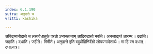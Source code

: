 ```yaml
---
index: 6.1.190
sutra: अनुदाते च
vritti: kashika

---
```

अविद्यमानोदात्ते च लसार्वधातुके परतो ऽभ्यस्तानाम् आदिरुदात्तो भवति। अनजाद्यर्थ आरम्भः। ददाति। जहाति। दधाति। जहीते। मिमीते। अनुदात्ते इति बहुव्रीहिनिर्देशो लोपयणादेशार्थः। मा हि स्म दधात्। दधात्यत्र।